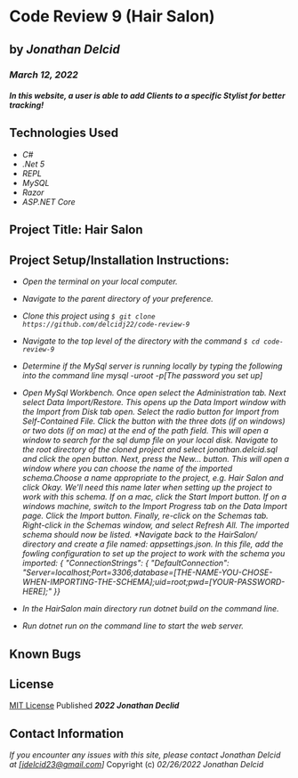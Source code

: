# Code Review 9 (Hair Salon)

## by _**Jonathan Delcid**_

### _March 12, 2022_

#### _In this website, a user is able to add Clients to a specific Stylist for better tracking!_

## Technologies Used
- _C#_
- _.Net 5_
- _REPL_
- _MySQL_
- _Razor_
- _ASP.NET Core_

## Project Title: Hair Salon

## Project Setup/Installation Instructions:
- _Open the terminal on your local computer._

- _Navigate to the parent directory of your preference._

- _Clone this project using ```$ git clone https://github.com/delcidj22/code-review-9```_

- _Navigate to the top level of the directory with the command ```$ cd code-review-9```_

- _Determine if the MySql server is running locally by typing the following into the command line mysql -uroot -p[The password you set up]_

- _Open MySql Workbench. Once open select the Administration tab. Next select Data Import/Restore. This opens up the Data Import window with the Import from Disk tab open. Select the radio button for Import from Self-Contained File. Click the button with the three dots (if on windows) or two dots (if on mac) at the end of the path field. This will open a window to search for the sql dump file on your local disk. Navigate to the root directory of the cloned project and select jonathan.delcid.sql and click the open button. Next, press the New... button. This will open a window where you can choose the name of the imported schema.Choose a name appropriate to the project, e.g. Hair Salon and click Okay. We'll need this name later when setting up the project to work with this schema. If on a mac, click the Start Import button. If on a windows machine, switch to the Import Progress tab on the Data Import page. Click the Import button. Finally, re-click on the Schemas tab. Right-click in the Schemas window, and select Refresh All. The imported schema should now be listed. *Navigate back to the HairSalon/ directory and create a file named: appsettings.json. In this file, add the fowling configuration to set up the project to work with the schema you imported: { "ConnectionStrings": { "DefaultConnection": "Server=localhost;Port=3306;database=[THE-NAME-YOU-CHOSE-WHEN-IMPORTING-THE-SCHEMA];uid=root;pwd=[YOUR-PASSWORD-HERE];" }}_

- _In the HairSalon main directory run dotnet build on the command line._

- _Run dotnet run on the command line to start the web server._


## Known Bugs



## License
[MIT License](https://opensource.org/licenses/MIT) Published _**2022**_ _**Jonathan Declid**_

## Contact Information
_If you encounter any issues with this site, please contact Jonathan Delcid at [jdelcid23@gmail.com]_
Copyright (c) _02/26/2022_ _Jonathan Delcid_